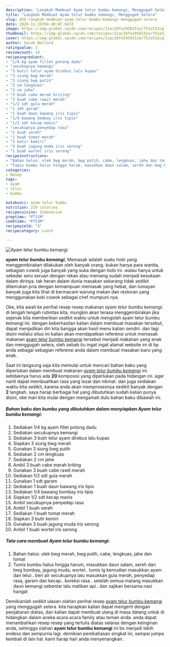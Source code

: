 ```yaml
---
description: "Langkah Membuat Ayam telur bumbu kemangi, Menggugah Selera"
title: "Langkah Membuat Ayam telur bumbu kemangi, Menggugah Selera"
slug: 854-langkah-membuat-ayam-telur-bumbu-kemangi-menggugah-selera
date: 2020-11-25T04:40:07.647Z
image: https://img-global.cpcdn.com/recipes/21ac26fe2958151e/751x532cq70/ayam-telur-bumbu-kemangi-foto-resep-utama.jpg
thumbnail: https://img-global.cpcdn.com/recipes/21ac26fe2958151e/751x532cq70/ayam-telur-bumbu-kemangi-foto-resep-utama.jpg
cover: https://img-global.cpcdn.com/recipes/21ac26fe2958151e/751x532cq70/ayam-telur-bumbu-kemangi-foto-resep-utama.jpg
author: Sarah Ballard
ratingvalue: 3
reviewcount: 14
recipeingredient:
- "1/4 kg ayam fillet potong dadu"
- "secukupnya kemangi"
- "3 butir telur ayam direbus lalu kupas"
- "3 siung bwg merah"
- "3 siung bwg putih"
- "2 cm lengkuas"
- "2 cm jahe"
- "3 buah cabe merah kriting"
- "3 buah cabe rawit merah"
- "1/2 sdt gula merah"
- "1 sdt garam"
- "1 buah daun bawang iris tipis"
- "1/4 bawang bombay iris tipis"
- "1/2 sdt kecap manis"
- "secukupnya penyedap rasa"
- "1 buah sereh"
- "1 buah tomat merah"
- "3 butir kemiri"
- "3 buah jagung muda iris serong"
- "1 buah wortel iris serong"
recipeinstructions:
- "Bahan halus: ulek bwg merah, bwg putih, cabe, lengkuas, jahe dan tomat"
- "Tumis bumbu halus hingga harum, masukkan daun salam, sereh dan bwg bombay, jagung muda, wortel.. tumis lg kemudian masukkan ayam dan telur.. beri air secukupnya lalu masukkan gula merah, penyedap rasa, garam dan kecap.. koreksi rasa.. setelah semua matang masukkan daun kemangi sebentar lalu matikan api.. dan sajikan bersama nasi hangat"
categories:
- Resep
tags:
- ayam
- telur
- bumbu

katakunci: ayam telur bumbu 
nutrition: 219 calories
recipecuisine: Indonesian
preptime: "PT11M"
cooktime: "PT53M"
recipeyield: "3"
recipecategory: Lunch

---
```



![Ayam telur bumbu kemangi](https://img-global.cpcdn.com/recipes/21ac26fe2958151e/751x532cq70/ayam-telur-bumbu-kemangi-foto-resep-utama.jpg)

<b><i>ayam telur bumbu kemangi</i></b>, Memasak adalah suatu hobi yang menggembirakan dilakukan oleh banyak orang. bukan hanya para wanita, sebagian cowok juga banyak yang suka dengan hobi ini. walau hanya untuk sekedar seru seruan dengan rekan atau memang sudah menjadi kesukaan dalam dirinya. tak heran dalam dunia masakan sekarang tidak sedikit ditemukan pria dengan kemampuan memasak yang hebat, dan lumayan banyak juga kita lihat di bermacam warung makan dan restoran yang menggunakan koki cowok sebagai chef mumpuni nya.

Oke, kita awali ke perihal resep resep makanan <i>ayam telur bumbu kemangi</i>. di tengah tengah rutinitas kita, mungkin akan terasa menggembirakan jika sejenak kita memberikan sedikit waktu untuk mengolah ayam telur bumbu kemangi ini. dengan keberhasilan kalian dalam membuat masakan tersebut, dapat menjadikan diri kita bangga akan hasil menu kalian sendiri. dan lagi disini melalui situs ini kalian akan mendapatkan referensi untuk memasak makanan <u>ayam telur bumbu kemangi</u> tersebut menjadi makanan yang enak dan menggugah selera, oleh sebab itu ingat ingat alamat website ini di hp anda sebagai sebagian referensi anda dalam membuat masakan baru yang enak.




Saat ini langsung saja kita memulai untuk mencari bahan baku yang diperlukan dalam membuat makanan <u><i>ayam telur bumbu kemangi</i></u> ini. setidaknya harus ada <b>20</b> komposisi yang diperlukan pada hidangan ini. agar nanti dapat membuahkan rasa yang lezat dan nikmat. dan juga sediakan waktu kita sedikit, karena anda akan memprosesnya sedikit banyak dengan <b>2</b> langkah. saya harap berbagai hal yang dibutuhkan sudah kalian punya disini, oke mari kita mulai dengan mengamati dulu bahan baku dibawah ini.

<!--inarticleads1-->

##### Bahan baku dan bumbu yang dibutuhkan dalam menyiapkan Ayam telur bumbu kemangi:

1. Sediakan 1/4 kg ayam fillet potong dadu
1. Sediakan secukupnya kemangi
1. Sediakan 3 butir telur ayam direbus lalu kupas
1. Siapkan 3 siung bwg merah
1. Gunakan 3 siung bwg putih
1. Sediakan 2 cm lengkuas
1. Sediakan 2 cm jahe
1. Ambil 3 buah cabe merah kriting
1. Gunakan 3 buah cabe rawit merah
1. Sediakan 1/2 sdt gula merah
1. Gunakan 1 sdt garam
1. Sediakan 1 buah daun bawang iris tipis
1. Sediakan 1/4 bawang bombay iris tipis
1. Siapkan 1/2 sdt kecap manis
1. Ambil secukupnya penyedap rasa
1. Ambil 1 buah sereh
1. Sediakan 1 buah tomat merah
1. Siapkan 3 butir kemiri
1. Gunakan 3 buah jagung muda iris serong
1. Ambil 1 buah wortel iris serong




<!--inarticleads2-->

##### Tata cara membuat Ayam telur bumbu kemangi:

1. Bahan halus: ulek bwg merah, bwg putih, cabe, lengkuas, jahe dan tomat
1. Tumis bumbu halus hingga harum, masukkan daun salam, sereh dan bwg bombay, jagung muda, wortel.. tumis lg kemudian masukkan ayam dan telur.. beri air secukupnya lalu masukkan gula merah, penyedap rasa, garam dan kecap.. koreksi rasa.. setelah semua matang masukkan daun kemangi sebentar lalu matikan api.. dan sajikan bersama nasi hangat




Demikianlah sedikit ulasan olahan perihal resep <u>ayam telur bumbu kemangi</u> yang menggugah selera. kita harapkan kalian dapat mengerti dengan penjabaran diatas, dan kalian dapat membuat ulang di masa datang untuk di hidangkan dalam aneka acara acara family atau teman anda. anda dapat menambahkan resep resep yang tertulis diatas selaras dengan keinginan anda, sehingga olahan <b>ayam telur bumbu kemangi</b> ini bs menjadi lebih endess dan sempurna lagi. demikian pembahasan singkat ini, sampai jumpa kembali di lain hal. kami harap hari anda menyenangkan.
